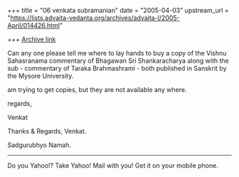 +++
title = "06 venkata subramanian"
date = "2005-04-03"
upstream_url = "https://lists.advaita-vedanta.org/archives/advaita-l/2005-April/014426.html"

+++
[Archive link](https://lists.advaita-vedanta.org/archives/advaita-l/2005-April/014426.html)


Can any one please tell me where to lay hands to buy a copy of the Vishnu Sahasranama commentary of Bhagawan Sri Shankaracharya along with the sub - commentary of Taraka Brahmashrami - both published in Sanskrit by the Mysore University.

am trying to get copies, but they are not available any where.

regards,

Venkat


Thanks & Regards,
Venkat.

Sadgurubhyo Namah.

---------------------------------
Do you Yahoo!?
 Take Yahoo! Mail with you! Get it on your mobile phone.

